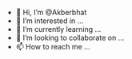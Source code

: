- 👋 Hi, I’m @Akberbhat
- 👀 I’m interested in ...
- 🌱 I’m currently learning ...
- 💞️ I’m looking to collaborate on ...
- 📫 How to reach me ...

<!---
Akberbhat/Akberbhat is a ✨ special ✨ repository because its `README.md` (this file) appears on your GitHub profile.
You can click the Preview link to take a look at your changes.
--->

